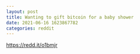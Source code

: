 ```yaml
--- 
layout: post 
title: Wanting to gift bitcoin for a baby shower 
date: 2021-06-16 1623867782 
categories: reddit 
--- 
```

https://redd.it/o1bmjr